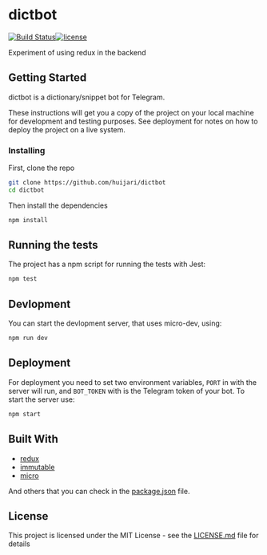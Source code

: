 # dictbot

[![Build Status](https://travis-ci.org/huijari/dictbot.svg?branch=master)](https://travis-ci.org/huijari/dictbot)[![license](https://img.shields.io/github/license/huijari/dictbot.svg)]()

Experiment of using redux in the backend

## Getting Started

dictbot is a dictionary/snippet bot for Telegram.

These instructions will get you a copy of the project on your local machine for development and testing purposes. See deployment for notes on how to deploy the project on a live system.

### Installing

First, clone the repo

```sh
git clone https://github.com/huijari/dictbot
cd dictbot
```

Then install the dependencies

```sh
npm install
```

## Running the tests

The project has a npm script for running the tests with Jest:

```sh
npm test
```

## Devlopment

You can start the devlopment server, that uses micro-dev, using:

```sh
npm run dev
```

## Deployment

For deployment you need to set two environment variables, `PORT` in with the server will run, and `BOT_TOKEN` with is the Telegram token of your bot. To start the server use:

```sh
npm start
```

## Built With

* [redux](https://github.com/reactjs/redux)
* [immutable](https://github.com/facebook/immutable-js)
* [micro](https://github.com/zeit/micro)

And others that you can check in the [package.json](package.json) file.

## License

This project is licensed under the MIT License - see the [LICENSE.md](LICENSE.md) file for details
